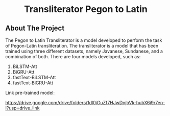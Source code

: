 <br />
<div align="center">

<h1 align="center">Transliterator Pegon to Latin</h1>
</div>



<!-- ABOUT THE PROJECT -->
## About The Project

The Pegon to Latin Transliterator is a model developed to perform the task of Pegon-Latin transliteration. The transliterator is a model that has been trained using three different datasets, namely Javanese, Sundanese, and a combination of both. There are four models developed, such as:
1. BiLSTM-Att
2. BiGRU-Att
3. fastText-BiLSTM-Att
4. fastText-BiGRU-Att

Link pre-trained model:

https://drive.google.com/drive/folders/1dl0iGuZf7HJwDnjbVk-hubX6i9r7en-I?usp=drive_link






